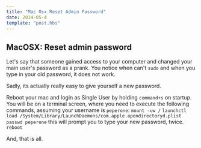 ```yaml
---
title: "Mac Osx Reset Admin Password"
date: 2014-05-4
template: "post.hbs"
---
```


## MacOSX: Reset admin password

Let's say that someone gained access to your computer and changed your main user's password as a prank. You notice when can't `sudo` and when you type in your old password, it does not work.

Sadly, its actually really easy to give yourself a new password.

Reboot your mac and login as Single User by holding `command+s` on startup.
You will be on a terminal screen, where you need to execute the following commands, assuming your username is `peperone`:
`mount -uw /`
`launchctl load /System/Library/LaunchDaemons/com.apple.opendirectoryd.plist`
`passwd peperone` this will prompt you to type your new password, twice.
`reboot`

And, that is all.